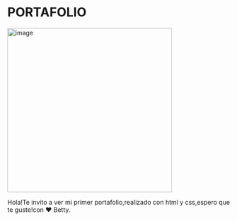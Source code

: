 # PORTAFOLIO
<img width="372" alt="image" src="https://github.com/BeatrizAmarilla/PORTAFOLIO/assets/76001553/b16de6b2-3e5c-440f-a29b-6df4cb136327">

Hola!Te invito a ver mi primer portafolio,realizado con html y css,espero que te guste!con ♥ Betty.
